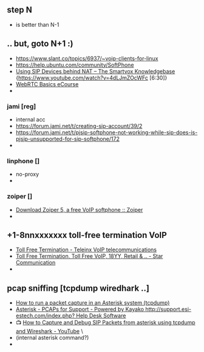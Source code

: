 ## step N
- is better than N-1 

## .. but, goto N+1 :) 
- https://www.slant.co/topics/6937/~voip-clients-for-linux
- https://help.ubuntu.com/community/SoftPhone 
- [Using SIP Devices behind NAT – The Smartvox Knowledgebase](https://kb.smartvox.co.uk/voip-sip/sip-devices-nat/)  {https://www.youtube.com/watch?v=4dLJmZOcWFc [6:30]} 
- [WebRTC Basics eCourse](https://webrtc.ventures/webrtc-basics-course/) 
- 

### jami [reg]
- internal acc 
- https://forum.jami.net/t/creating-sip-account/39/2
- https://forum.jami.net/t/pjsip-softphone-not-working-while-sip-does-is-pjsip-unsupported-for-sip-softphone/172 
- 

### linphone []
- no-proxy 
- 

### zoiper []
- [Download Zoiper 5, a free VoIP softphone :: Zoiper](https://www.zoiper.com/en/voip-softphone/download/current) 
- 

## +1-8nnxxxxxxx toll-free termination VoIP 
- [Toll Free Termination - Teleinx VoIP telecommunications](http://www.teleinx.com/toll-free-termination) 
- [Toll Free Termination, Toll Free VoIP, 18YY, Retail & .. - Star Communication](https://starcompartners.com/termination#tollfree) 
- 

## pcap sniffing [tcpdump wiredhark ..]
- [How to run a packet capture in an Asterisk system (tcpdump)](https://support.digium.com/s/article/How-to-run-a-packet-capture-in-an-Asterisk-system-tcpdump) 
- [Asterisk - PCAPs for Support - Powered by Kayako http://support.esi-estech.com/index.php? Help Desk Software](http://support.esi-estech.com/index.php?/Knowledgebase/Article/View/51/3/asterisk---pcaps-for-support) 
- 📺 [How to Capture and Debug SIP Packets from asterisk using tcpdump and Wireshark - YouTube](https://www.youtube.com/watch?v=OFpQLyQxt84) \
- (internal asterisk command?) 
- 
